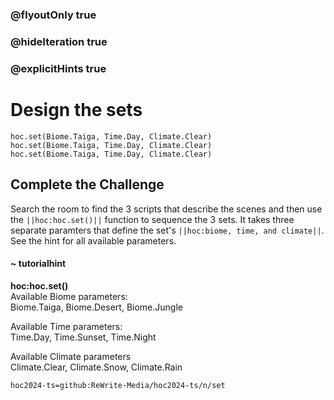 ### @flyoutOnly true
### @hideIteration true
### @explicitHints true


# Design the sets

```python-template
hoc.set(Biome.Taiga, Time.Day, Climate.Clear)
hoc.set(Biome.Taiga, Time.Day, Climate.Clear)
hoc.set(Biome.Taiga, Time.Day, Climate.Clear)
```

## Complete the Challenge 
Search the room to find the 3 scripts that describe the scenes and then use the ``||hoc:hoc.set()||`` function to sequence the 3 sets. It takes three separate paramters that define the set's ``||hoc:biome, time, and climate||``. See the hint for all available parameters.

#### ~ tutorialhint
**hoc:hoc.set()**  
Available Biome parameters:  
Biome.Taiga, Biome.Desert, Biome.Jungle  

Available Time parameters:  
Time.Day, Time.Sunset, Time.Night  

Available Climate parameters  
Climate.Clear, Climate.Snow, Climate.Rain  


```package
hoc2024-ts=github:ReWrite-Media/hoc2024-ts/n/set
```